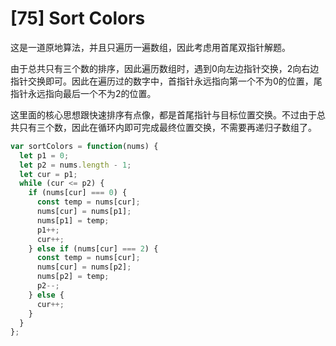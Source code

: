 # [75] Sort Colors

这是一道原地算法，并且只遍历一遍数组，因此考虑用首尾双指针解题。

由于总共只有三个数的排序，因此遍历数组时，遇到0向左边指针交换，2向右边指针交换即可。因此在遍历过的数字中，首指针永远指向第一个不为0的位置，尾指针永远指向最后一个不为2的位置。

这里面的核心思想跟快速排序有点像，都是首尾指针与目标位置交换。不过由于总共只有三个数，因此在循环内即可完成最终位置交换，不需要再递归子数组了。

```js
var sortColors = function(nums) {
  let p1 = 0;
  let p2 = nums.length - 1;
  let cur = p1;
  while (cur <= p2) {
    if (nums[cur] === 0) {
      const temp = nums[cur];
      nums[cur] = nums[p1];
      nums[p1] = temp;
      p1++;
      cur++;
    } else if (nums[cur] === 2) {
      const temp = nums[cur];
      nums[cur] = nums[p2];
      nums[p2] = temp;
      p2--;
    } else {
      cur++;
    }
  }
};
```
